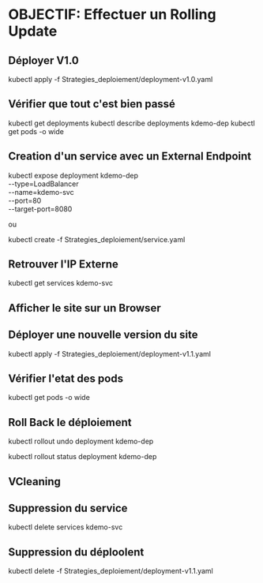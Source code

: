 # OBJECTIF: Effectuer un Rolling Update
## Déployer V1.0
kubectl apply -f Strategies_deploiement/deployment-v1.0.yaml

## Vérifier que tout c'est bien passé
kubectl get deployments
kubectl describe deployments kdemo-dep
kubectl get pods -o wide


## Creation d'un service avec un External Endpoint 

kubectl expose deployment kdemo-dep \
--type=LoadBalancer \
--name=kdemo-svc \
--port=80 \
--target-port=8080

ou 

kubectl create -f Strategies_deploiement/service.yaml

## Retrouver l'IP Externe

kubectl get services kdemo-svc

## Afficher  le site sur un Browser

## Déployer une nouvelle version du site
kubectl apply -f Strategies_deploiement/deployment-v1.1.yaml

## Vérifier l'etat des pods
kubectl get pods -o wide

## Roll Back le déploiement
kubectl rollout undo deployment kdemo-dep

kubectl rollout status deployment kdemo-dep

## VCleaning

## Suppression du service 
kubectl delete services kdemo-svc

##  Suppression du déploolent
kubectl delete -f Strategies_deploiement/deployment-v1.1.yaml